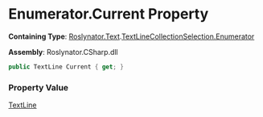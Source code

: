 # Enumerator\.Current Property

**Containing Type**: [Roslynator.Text](../../../README.md)\.[TextLineCollectionSelection.Enumerator](../README.md)

**Assembly**: Roslynator\.CSharp\.dll

```csharp
public TextLine Current { get; }
```

### Property Value

[TextLine](https://docs.microsoft.com/en-us/dotnet/api/microsoft.codeanalysis.text.textline)

